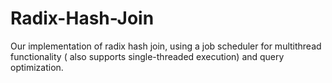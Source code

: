 # Radix-Hash-Join
Our implementation of radix hash join, using a job scheduler for multithread functionality ( also supports single-threaded execution) and query optimization.
